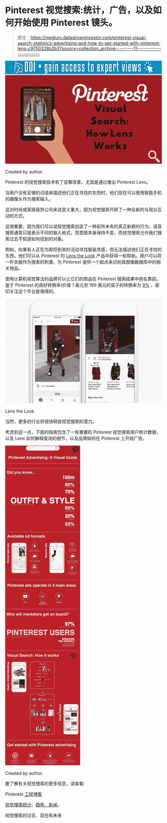 # Pinterest 视觉搜索:统计，广告，以及如何开始使用 Pinterest 镜头。

> 原文：<https://medium.datadriveninvestor.com/pinterest-visual-search-statistics-advertising-and-how-to-get-started-with-pinterest-lens-c9750328b2b3?source=collection_archive---------11----------------------->

[![](img/b80f7627d6b1fccd43e0aa4ade5f57f2.png)](http://www.track.datadriveninvestor.com/1B9E)![](img/84954b8dc45240a85d2ddbc80bb10679.png)

Created by author.

Pinterest 的视觉搜索技术有了显著改善，尤其是通过推出 Pinterest Lens。

当用户没有足够的词语来描述他们正在寻找的东西时，他们现在可以使用智能手机的摄像头作为搜索输入。

这对时尚或家居装饰公司来说意义重大，因为视觉搜索开辟了一种全新的与观众互动的方式。

这很重要，因为我们可以说视觉搜索创造了一种前所未有的真正新颖的行为。语音搜索通常只是表示不同的输入格式，而意图本身保持不变，而视觉搜索允许我们搜索过去不知道如何找到的对象。

例如，如果有人正在为即将到来的活动寻找服装灵感，但无法描述他们正在寻找的东西，他们可以从 Pinterest 的 [Lens the Look](https://newsroom.pinterest.com/en/post/introducing-the-next-wave-of-visual-search-and-shopping) 产品中获得一些帮助。用户可以将一件衣服作为搜索的刺激，为 Pinterest 提供一个起点来识别其图像数据库中的相关物品。

使用计算机视觉算法的品牌可以让它们的商品在 Pinterest 搜索结果中排名靠前。鉴于 Pinterest 的良好转换率(价值 1 美元至 199 美元的篮子的转换率为 [9%](https://heapanalytics.com/blog/data-stories/4-key-facts-you-should-know-before-allocating-ad-spend) ，密切关注这个平台是值得的。

![](img/8d2cc834538be60b27c09224c33ad6d0.png)

Lens the Look

当然，更多的行业将很快释放视觉搜索的潜力。

考虑到这一点，下面的指南包含了一些重要的 Pinterest 视觉搜索用户统计数据，以及 Lens 如何解释查询的细节，以及品牌如何在 Pinterest 上开始广告。

![](img/d85f1748b3687a950f79de7e90370ef4.png)

Created by author.

要了解有关视觉搜索的更多信息，请查看:

Pinterest [工程博客](https://medium.com/@Pinterest_Engineering)

[视觉搜索统计](https://medium.com/@clarkboyd/visual-search-trends-statistics-tips-and-uses-in-everyday-life-d20084dc4b0a)、[趋势、新闻](https://medium.com/@clarkboyd/visual-search-trends-statistics-tips-and-uses-in-everyday-life-d20084dc4b0a)。

视觉搜索的过去、现在和未来